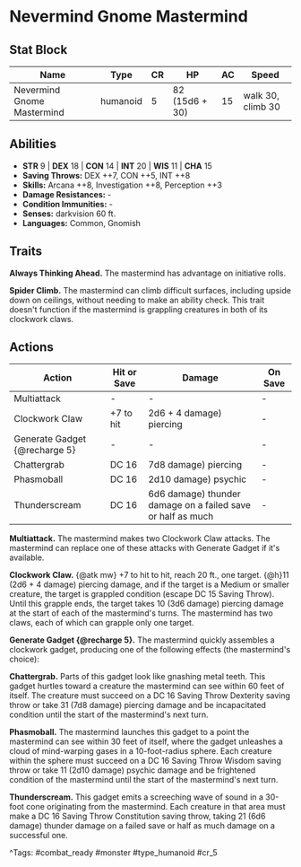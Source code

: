 # Nevermind Gnome Mastermind

## Stat Block

| Name | Type | CR | HP | AC | Speed |
|------|------|----|----|----|-------|
| Nevermind Gnome Mastermind | humanoid | 5 | 82 (15d6 + 30) | 15 | walk 30, climb 30 |

## Abilities

- **STR** 9 | **DEX** 18 | **CON** 14 | **INT** 20 | **WIS** 11 | **CHA** 15
- **Saving Throws:** DEX ++7, CON ++5, INT ++8  
- **Skills:** Arcana ++8, Investigation ++8, Perception ++3  
- **Damage Resistances:** -  
- **Condition Immunities:** -  
- **Senses:** darkvision 60 ft.  
- **Languages:** Common, Gnomish

## Traits

**Always Thinking Ahead.** The mastermind has advantage on initiative rolls.

**Spider Climb.** The mastermind can climb difficult surfaces, including upside down on ceilings, without needing to make an ability check. This trait doesn't function if the mastermind is grappling creatures in both of its clockwork claws.


## Actions

| Action | Hit or Save | Damage | On Save |
|--------|--------------|--------|----------|
| Multiattack | - | - | - |
| Clockwork Claw | +7 to hit | 2d6 + 4 damage) piercing | - |
| Generate Gadget {@recharge 5} | - | - | - |
| Chattergrab | DC 16 | 7d8 damage) piercing | - |
| Phasmoball | DC 16 | 2d10 damage) psychic | - |
| Thunderscream | DC 16 | 6d6 damage) thunder damage on a failed save or half as much | - |

**Multiattack.** The mastermind makes two Clockwork Claw attacks. The mastermind can replace one of these attacks with Generate Gadget if it's available.

**Clockwork Claw.** {@atk mw} +7 to hit to hit, reach 20 ft., one target. {@h}11 (2d6 + 4 damage) piercing damage, and if the target is a Medium or smaller creature, the target is grappled condition (escape DC 15 Saving Throw). Until this grapple ends, the target takes 10 (3d6 damage) piercing damage at the start of each of the mastermind's turns. The mastermind has two claws, each of which can grapple only one target.

**Generate Gadget {@recharge 5}.** The mastermind quickly assembles a clockwork gadget, producing one of the following effects (the mastermind's choice):

**Chattergrab.** Parts of this gadget look like gnashing metal teeth. This gadget hurtles toward a creature the mastermind can see within 60 feet of itself. The creature must succeed on a DC 16 Saving Throw Dexterity saving throw or take 31 (7d8 damage) piercing damage and be incapacitated condition until the start of the mastermind's next turn.

**Phasmoball.** The mastermind launches this gadget to a point the mastermind can see within 30 feet of itself, where the gadget unleashes a cloud of mind-warping gases in a 10-foot-radius sphere. Each creature within the sphere must succeed on a DC 16 Saving Throw Wisdom saving throw or take 11 (2d10 damage) psychic damage and be frightened condition of the mastermind until the start of the mastermind's next turn.

**Thunderscream.** This gadget emits a screeching wave of sound in a 30-foot cone originating from the mastermind. Each creature in that area must make a DC 16 Saving Throw Constitution saving throw, taking 21 (6d6 damage) thunder damage on a failed save or half as much damage on a successful one.


^Tags: #combat_ready #monster #type_humanoid #cr_5